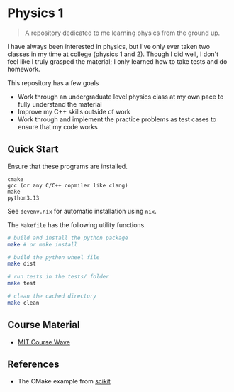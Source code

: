 # Physics 1

> A repository dedicated to me learning physics from the ground up.

I have always been interested in physics, but I've only ever taken two classes
in my time at college (physics 1 and 2). Though I did well, I don't feel like I
truly grasped the material; I only learned how to take tests and do homework.

This repository has a few goals

- Work through an undergraduate level physics class at my own pace to fully
understand the material
- Improve my C++ skills outside of work
- Work through and implement the practice problems as test cases to ensure that
my code works

## Quick Start

Ensure that these programs are installed.

```text
cmake
gcc (or any C/C++ copmiler like clang)
make
python3.13
```

See `devenv.nix` for automatic installation using `nix`.

The `Makefile` has the following utility functions.

```bash
# build and install the python package
make # or make install

# build the python wheel file
make dist

# run tests in the tests/ folder
make test

# clean the cached directory
make clean
```

## Course Material

- [MIT Course Wave](https://ocw.mit.edu/courses/8-01sc-classical-mechanics-fall-2016/)

## References

- The CMake example from [scikit](https://github.dev/pybind/scikit_build_example)
